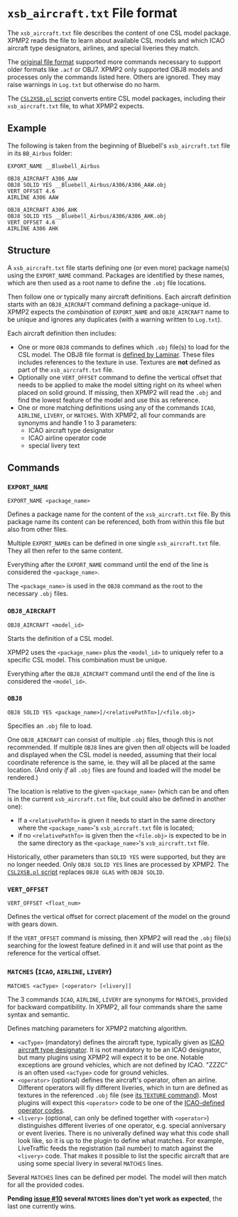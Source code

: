 `xsb_aircraft.txt` File format
==

The `xsb_aircraft.txt` file describes the content of one CSL model package.
XPMP2 reads the file to learn about available CSL models and which ICAO aircraft
type designators, airlines, and special liveries they match.

The [original file format](https://github.com/kuroneko/libxplanemp/wiki/LegacyCSL#aircraft-directory-text-file-format)
supported more commands necessary to support older formats like `.acf` or
OBJ7. XPMP2 only supported OBJ8 models and processes only the commands
listed here. Others are ignored. They may raise warnings in `Log.txt` but
otherwise do no harm.

The [`CSL2XSB.pl` script](https://github.com/TwinFan/CSL2XSB)
converts entire CSL model packages, including their `xsb_aircraft.txt` file,
to what XPMP2 expects.

Example
--

The following is taken from the beginning of Bluebell's `xsb_aircraft.txt`
file in its `BB_Airbus` folder:

```
EXPORT_NAME __Bluebell_Airbus

OBJ8_AIRCRAFT A306_AAW
OBJ8 SOLID YES __Bluebell_Airbus/A306/A306_AAW.obj
VERT_OFFSET 4.6
AIRLINE A306 AAW

OBJ8_AIRCRAFT A306_AHK
OBJ8 SOLID YES __Bluebell_Airbus/A306/A306_AHK.obj
VERT_OFFSET 4.6
AIRLINE A306 AHK
```

Structure
--

A `xsb_aircraft.txt` file starts defining one (or even more) package
name(s) using the `EXPORT_NAME` command. Packages are identified by these
names, which are then used as a root name to define the `.obj` file locations.

Then follow one or typically many aircraft definitions. Each aircraft definition
starts with an `OBJ8_AIRCRAFT` command defining a package-unique id.
XPMP2 expects the _combination_ of `EXPORT_NAME` and `OBJ8_AIRCRAFT` name
to be unique and ignores any duplicates (with a warning written to `Log.txt`).

Each aircraft definition then includes:
- One or more `OBJ8` commands to defines which `.obj` file(s) to load for the
  CSL model.
  The OBJ8 file format is
  [defined by Laminar](https://developer.x-plane.com/article/obj8-file-format-specification/).
  These files includes references to the texture in use. Textures are **not**
  defined as part of the `xsb_aircraft.txt` file.
- Optionally one `VERT_OFFSET` command to define the vertical offset that
  needs to be applied to make the model sitting right on its wheel when
  placed on solid ground.
  If missing, then XPMP2 will read the `.obj` and find the lowest feature of
  the model and use this as reference.
- One or more matching definitions using any of the commands `ICAO`, `AIRLINE`,
  `LIVERY`, or `MATCHES`. With XPMP2, all four commands are synonyms and
  handle 1 to 3 parameters:
  - ICAO aircraft type designator
  - ICAO airline operator code
  - special livery text

Commands
--

### `EXPORT_NAME`

```
EXPORT_NAME <package_name>
```

Defines a package name for the content of the `xsb_aircraft.txt` file.
By this package name its content can be referenced, both from within
this file but also from other files.

Multiple `EXPORT_NAME`s can be defined in one single `xsb_aircraft.txt` file.
They all then refer to the same content.

Everything after the `EXPORT_NAME` command until the end of the line is considered
the `<package_name>`.

The `<package_name>` is used in the `OBJ8` command as the root to the
necessary `.obj` files.

### `OBJ8_AIRCRAFT`

```
OBJ8_AIRCRAFT <model_id>
```

Starts the definition of a CSL model.

XPMP2 uses the `<package_name>` plus the `<model_id>`
to uniquely refer to a specific CSL model. This combination must be unique.

Everything after the `OBJ8_AIRCRAFT` command until the end of the line is considered
the `<model_id>`.

### `OBJ8`

```
OBJ8 SOLID YES <package_name>[/<relativePathTo>]/<file.obj>
```

Specifies an `.obj` file to load.

One `OBJ8_AIRCRAFT` can consist of multiple `.obj` files, though this is not recommended.
If multiple `OBJ8` lines are given then _all_ objects will be loaded and
displayed when the CSL model is needed, assuming that their local coordinate
reference is the same, ie. they will all be placed at the same location.
(And only _if_ all `.obj` files are found and loaded will the model be rendered.)

The location is relative to the given `<package_name>` (which can be and often is
in the current `xsb_aircraft.txt` file, but could also be defined in another one):
- If a `<relativePathTo>` is given it needs to start in the same directory
  where the `<package_name>`'s `xsb_aircraft.txt` file is located;
- if no `<relativePathTo>` is given then the `<file.obj>` is expected to be
  in the same directory as the `<package_name>`'s `xsb_aircraft.txt` file.

Historically, other parameters than `SOLID YES` were supported,
but they are no longer needed. Only `OBJ8 SOLID YES` lines are processed
by XPMP2. The [`CSL2XSB.pl` script](https://github.com/TwinFan/CSL2XSB)
replaces `OBJ8 GLAS` with `OBJ8 SOLID`.

### `VERT_OFFSET`

```
VERT_OFFSET <float_num>
```

Defines the vertical offset for correct placement of the model on the ground
with gears down.

If the `VERT_OFFSET` command is missing, then XPMP2 will read the `.obj` file(s)
searching for the lowest feature defined in it and will use that point as
the reference for the vertical offset.

### `MATCHES` (`ICAO`, `AIRLINE`, `LIVERY`)

```
MATCHES <acType> [<operator> [<livery]]
```

The 3 commands `ICAO`, `AIRLINE`, `LIVERY` are synonyms for `MATCHES`,
provided for backward compatibility.
In XPMP2, all four commands share the same syntax and semantic.

Defines matching parameters for XPMP2 matching algorithm.

- `<acType>` (mandatory) defines the aircraft type, typically given as
  [ICAO aircraft type designator](https://www.icao.int/publications/DOC8643/Pages/Search.aspx).
  It is not mandatory to be an ICAO designator, but many plugins using XPMP2
  will expect it to be one. Notable exceptions are ground vehicles, which are
  not defined by ICAO. "ZZZC" is an often used `<acType>` code for ground
  vehicles.
- `<operator>` (optional) defines the aircraft's operator, often an airline.
  Different operators will fly different liveries, which in turn are defined
  as textures in the referenced `.obj` file
  (see [its `TEXTURE` command](https://developer.x-plane.com/article/obj8-file-format-specification/#TEXTURE_lttex_file_namegt)). Most plugins will expect this `<operator>`
  code to be one of the
  [ICAO-defined operator codes](https://en.wikipedia.org/wiki/List_of_airline_codes).
- `<livery>` (optional, can only be defined together with `<operator>`)
  distinguishes different liveries of one operator, e.g. special anniversary
  or event liveries.
  There is no univerally defined way what this code shall look like,
  so it is up to the plugin to define what matches.
  For example, LiveTraffic feeds the registration (tail number) to match
  against the `<livery>` code. That makes it possible to list the
  specific aircraft that are using some special livery in several
  `MATCHES` lines.

Several `MATCHES` lines can be defined per model. The model will then match
for all the provided codes.

**Pending [issue #10](https://github.com/TwinFan/XPMP2/issues/10) several
`MATCHES` lines don't yet work as expected**, the last one currently wins.
